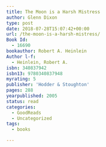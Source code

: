 ```yaml
---
title: The Moon is a Harsh Mistress
author: Glenn Dixon
type: post
date: 2018-07-28T15:07:42+00:00
url: /the-moon-is-a-harsh-mistress/
Book Id:
  - 16690
bookauthor: Robert A. Heinlein
Author l-f:
  - Heinlein, Robert A.
isbn: 340837942
isbn13: 9780340837948
myrating: 5
publisher: 'Hodder & Stoughton'
pages: 288
yearpublished: 2005
status: read
categories:
  - GoodReads
  - Uncategorized
tags:
  - books

---
```

